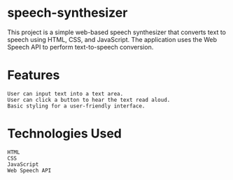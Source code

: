 # speech-synthesizer

This project is a simple web-based speech synthesizer that converts text to speech using HTML, CSS, and JavaScript. The application uses the Web Speech API to perform text-to-speech conversion.

# Features

    User can input text into a text area.
    User can click a button to hear the text read aloud.
    Basic styling for a user-friendly interface.
    
 # Technologies Used

    HTML
    CSS
    JavaScript
    Web Speech API
